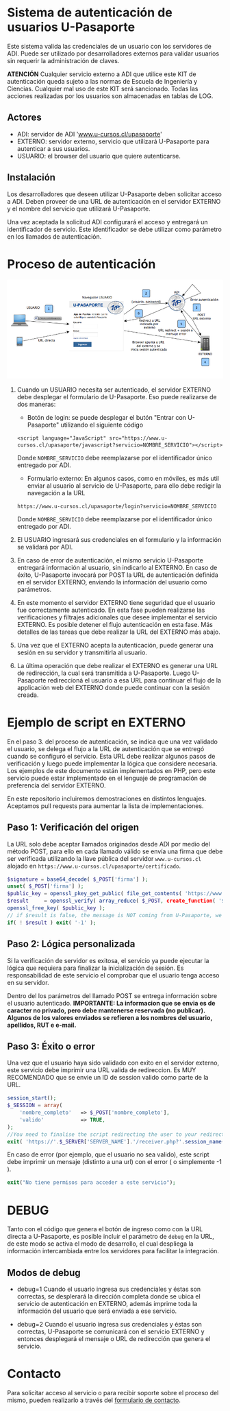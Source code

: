 # Sistema de autenticación de usuarios U-Pasaporte

Este sistema valida las credenciales de un usuario con los servidores de ADI. Puede ser
utilizado por desarrolladores externos para validar usuarios sin requerir la administración de claves.

**ATENCIÓN** Cualquier servicio externo a ADI que utilice este KIT de autenticación
queda sujeto a las normas de Escuela de Ingeniería y Ciencias. Cualquier mal
uso de este KIT será sancionado. Todas las acciones realizadas por los
usuarios son almacenadas en tablas de LOG.

## Actores

* ADI:  servidor de ADI 'www.u-cursos.cl/upasaporte'
* EXTERNO: servidor externo, servicio que utilizará U-Pasaporte para autenticar a sus usuarios.
* USUARIO: el browser del usuario que quiere autenticarse.


## Instalación

Los desarrolladores que deseen utilizar U-Pasaporte deben solicitar acceso a ADI.
Deben proveer de una URL de autenticación en el servidor EXTERNO y el nombre del servicio que utilizará U-Pasaporte.

Una vez aceptada la solicitud ADI configurará el acceso y entregará
un identificador de servicio. Este identificador se debe utilizar como
parámetro en los llamados de autenticación.


# Proceso de autenticación

![Flujo de autenticación](https://github.com/FCFM-ADI/upasaporte-server-demo/blob/master/assets/flow_es.png "Flujo de autenticación")


1. Cuando un USUARIO necesita ser autenticado, el servidor EXTERNO debe desplegar
el formulario de U-Pasaporte. Eso puede realizarse de dos maneras:

	* Botón de login: se puede desplegar el butón "Entrar con U-Pasaporte" utilizando el siguiente código
	
	```
	<script language="JavaScript" src="https://www.u-cursos.cl/upasaporte/javascript?servicio=NOMBRE_SERVICIO"></script>
	```
	
	Donde ```NOMBRE_SERVICIO``` debe reemplazarse por el identificador único entregado por ADI.
	
	* Formulario externo: En algunos casos, como en móviles, es más util enviar al usuario al servicio de U-Pasaporte, para ello debe
	redigir la navegación a la URL
	
	```
	https://www.u-cursos.cl/upasaporte/login?servicio=NOMBRE_SERVICIO
	```

	Donde ```NOMBRE_SERVICIO``` debe reemplazarse por el identificador único entregado por ADI.

2. El USUARIO ingresará sus credenciales en el formulario y la información se validará
por ADI.

3. En caso de error de autenticación, el mismo servicio U-Pasaporte entregará información al usuario, sin indicarlo al EXTERNO.
En caso de éxito, U-Pasaporte invocará por POST la URL de autenticación definida en el servidor EXTERNO, enviando la información del usuario como parámetros.

4. En este momento el servidor EXTERNO tiene seguridad que el usuario fue correctamente autenticado. En esta fase pueden realizarse
las verificaciones y filtrajes adicionales que desee implementar el servicio EXTERNO. Es posible detener el flujo autenticación en esta fase.
Más detalles de las tareas que debe realizar la URL del EXTERNO más abajo.

5. Una vez que el EXTERNO acepta la autenticación, puede generar una sesión en su servidor y transmitirla al usuario.

6. La última operación que debe realizar el EXTERNO es generar una URL de redirección, la cual será transmitida a U-Pasaporte.
Luego U-Pasaporte redireccioná el usuario a esa URL para continuar el flujo de la applicación web del EXTERNO donde puede continuar
con la sesión creada.


# Ejemplo de script en EXTERNO

En el paso 3. del proceso de autenticación, se indica que una vez validado el usuario,
se delega el flujo a la URL de autenticación que se entregó cuando se configuró el servicio.
Esta URL debe realizar algunos pasos de verificación y luego puede implementar la lógica
que considere necesaria.
Los ejemplos de este documento están implementados en PHP,
pero este servicio puede estar implementado en el lenguaje de programación de preferencia del servidor EXTERNO.

En este repositorio incluiremos demostraciones en distintos lenguajes.
Aceptamos pull requests para aumentar la lista de implementaciones.

## Paso 1: Verificación del origen

La URL solo debe aceptar llamados originados desde ADI por medio del método POST, para ello
en cada llamado válido se envía una firma que debe ser verificada utilizando la llave pública
del servidor ```www.u-cursos.cl``` alojado en ```https://www.u-cursos.cl/upasaporte/certificado```.

```PHP
$signature = base64_decode( $_POST['firma'] );
unset( $_POST['firma'] );
$public_key = openssl_pkey_get_public( file_get_contents( 'https://www.u-cursos.cl/upasaporte/certificado' ) );
$result     = openssl_verify( array_reduce( $_POST, create_function( '$a,$b', 'return $a.$b;' ) ), $signature, $public_key );
openssl_free_key( $public_key );
// if $result is false, the message is NOT coming from U-Pasaporte, we need to abort.
if( ! $result ) exit( '-1' );
```
## Paso 2: Lógica personalizada

Si la verificación de servidor es exitosa, el servicio ya puede ejecutar la lógica
que requiera para finalizar la inicialización de sesión. Es responsabilidad de este servicio
el comprobar que el usuario tenga acceso en su servidor.

Dentro del los parámetros del llamado POST se entrega información sobre el usuario autenticado.
**IMPORTANTE:
La informacion que se envia es de caracter no privado, pero debe mantenerse
reservada (no publicar). Algunos de los valores enviados se refieren a los
nombres del usuario, apellidos, RUT e e-mail.**

## Paso 3: Éxito o error

Una vez que el usuario haya sido validado con exito en el servidor externo,
este servicio debe imprimir una URL valida de redireccion. Es MUY RECOMENDADO
que se envie un ID de session valido como parte de la URL.

```PHP
session_start();
$_SESSION = array(
	'nombre_completo'	=> $_POST['nombre_completo'],
	'valido'			=> TRUE,
);
//You need to finalise the script redirecting the user to your redirect URL
exit( 'https://'.$_SERVER['SERVER_NAME'].'/receiver.php?'.session_name().'='.session_id() );
```

En caso de error (por ejemplo, que el usuario no sea valido), este script debe
imprimir un mensaje (distinto a una url) con el error ( o simplemente -1 ).

```PHP
exit("No tiene permisos para acceder a este servicio");
```

# DEBUG

Tanto con el código que genera el botón de ingreso como con la URL directa a U-Pasaporte, es posible incluir
el parámetro de ```debug``` en la URL, de este modo se activa el modo de desarrollo, el cual
despliega la información intercambiada entre los servidores para facilitar la integración.

## Modos de debug

* debug=1
Cuando el usuario ingresa sus credenciales y éstas son correctas, se desplerará la dirección completa donde se ubica
el servicio de autenticación en EXTERNO, además imprime toda la información del usuario que será enviada a ese servicio.

* debug=2
Cuando el usuario ingresa sus credenciales y éstas son correctas, U-Pasaporte se comunicará con el servicio EXTERNO y
entonces desplegará el mensaje o URL de redirección que genera el servicio.


# Contacto

Para solicitar acceso al servicio o para recibir soporte sobre el proceso del mismo, pueden realizarlo a través del [formulario de contacto](https://www.u-cursos.cl/dev/paginas/contacto).

